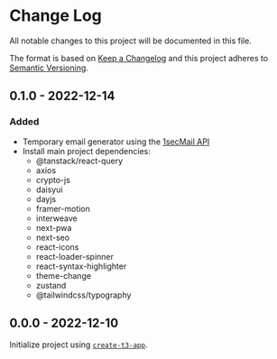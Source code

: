# Change Log

All notable changes to this project will be documented in this file.

The format is based on [Keep a Changelog](http://keepachangelog.com/)
and this project adheres to [Semantic Versioning](http://semver.org/).

## 0.1.0 - 2022-12-14

### Added

- Temporary email generator using the [1secMail API](https://www.1secmail.com/)
- Install main project dependencies: 
  - @tanstack/react-query
  - axios
  - crypto-js
  - daisyui
  - dayjs
  - framer-motion
  - interweave
  - next-pwa
  - next-seo
  - react-icons
  - react-loader-spinner
  - react-syntax-highlighter
  - theme-change
  - zustand
  - @tailwindcss/typography

## 0.0.0 - 2022-12-10

Initialize project using [`create-t3-app`](https://github.com/t3-oss/create-t3-app).